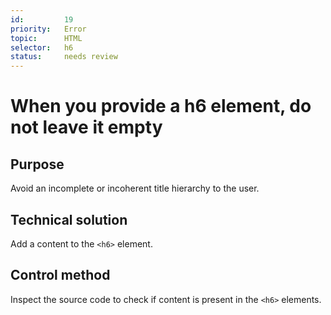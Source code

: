 ```yaml
---
id:         19
priority:   Error
topic:      HTML
selector:   h6
status:     needs review
---
```


# When you provide a h6 element, do not leave it empty

## Purpose

Avoid an incomplete or incoherent title hierarchy to the user.

## Technical solution

Add a content to the `<h6>` element.

## Control method

Inspect the source code to check if content is present in the `<h6>` elements.
